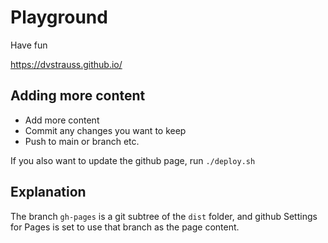 # Playground
Have fun

https://dvstrauss.github.io/

## Adding more content
* Add more content
* Commit any changes you want to keep
* Push to main or branch etc.

If you also want to update the github page, run `./deploy.sh`

## Explanation
The branch `gh-pages` is a git subtree of the `dist` folder, and github Settings for Pages is set to use that branch as the page content.
